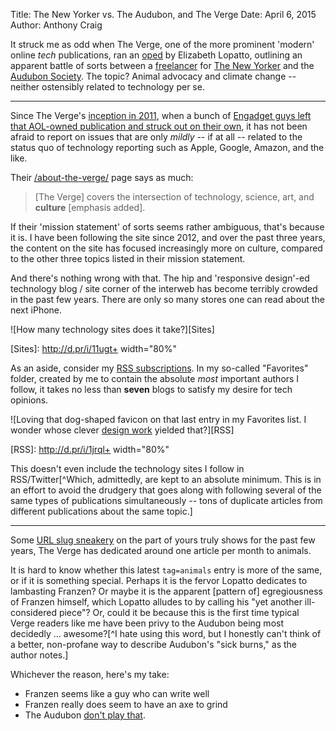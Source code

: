 Title: The New Yorker vs. The Audubon, and The Verge
Date: April 6, 2015  
Author: Anthony Craig  

It struck me as odd when The Verge, one of the more prominent 'modern' online *tech* publications, ran an [oped](http://www.theverge.com/2015/4/3/8339763/i-want-to-attend-the-audubon-societys-school-for-sick-burns) by Elizabeth Lopatto, outlining an apparent battle of sorts between a [freelancer](https://en.wikipedia.org/wiki/Jonathan_Franzen) for [The New Yorker](http://www.newyorker.com/magazine/2015/04/06/carbon-capture) and the [Audubon Society](https://www.audubon.org/news/friends-these). The topic? Animal advocacy and climate change -- neither ostensibly related to technology per se.

<hr class="small"/>

Since The Verge's [inception in 2011](http://www.theverge.com/2011/11/1/2528367/welcome-to-the-verge), when a bunch of [Engadget guys left that AOL-owned publication and struck out on their own](http://mashable.com/2011/03/12/joshua-topolsky-leaves-engadget/), it has not been afraid to report on issues that are only *mildly* -- if at all -- related to the status quo of technology reporting such as Apple, Google, Amazon, and the like. 

Their [/about-the-verge/](http://www.theverge.com/about-the-verge) page says as much:
>[The Verge] covers the intersection of technology, science, art, and **culture** [emphasis added].

If their 'mission statement' of sorts seems rather ambiguous, that's because it is. I have been following the site since 2012, and over the past three years, the content on the site has focused increasingly more on culture, compared to the other three topics listed in their mission statement. 

And there's nothing wrong with that. The hip and 'responsive design'-ed technology blog / site corner of the interweb has become terribly crowded in the past few years. There are only so many stores one can read about the next iPhone. 

![How many technology sites does it take?][Sites]

[Sites]: http://d.pr/i/11ugt+ width="80%"

As an aside, consider my [RSS subscriptions](http://d.pr/f/tAD3). In my so-called "Favorites" folder, created by me to contain the absolute *most* important authors I follow, it takes no less than **seven** blogs to satisfy my desire for tech opinions. 

![Loving that dog-shaped favicon on that last entry in my Favorites list. I wonder whose clever [design work](http://www.theoveranalyzed.net/archive/2015/2/designing-theoveranalyzed#thelogo) yielded that?][RSS]

[RSS]: http://d.pr/i/1jrql+ width="80%"

This doesn't even include the technology sites I follow in RSS/Twitter[^Which, admittedly, are kept to an absolute minimum. This is in an effort to avoid the drudgery that goes along with following several of the same types of publications simultaneously -- tons of duplicate articles from different publications about the same topic.]

<hr class="small" />

Some [URL slug sneakery](http://www.theverge.com/tag/animals) on the part of yours truly shows for the past few years, The Verge has dedicated around one article per month to animals. 

It is hard to know whether this latest `tag=animals` entry is more of the same, or if it is something special. Perhaps it is the fervor Lopatto dedicates to lambasting Franzen? Or maybe it is the apparent [pattern of] egregiousness of Franzen himself, which Lopatto alludes to by calling his "yet another ill-considered piece"? Or, could it be because this is the first time typical Verge readers like me have been privy to the Audubon being most decidedly ... awesome?[^I hate using this word, but I honestly can't think of a better, non-profane way to describe Audubon's "sick burns," as the author notes.] 

Whichever the reason, here's my take: 

* Franzen seems like a guy who can write well
* Franzen really does seem to have an axe to grind
* The Audubon [don't play that](https://www.youtube.com/watch?v=YxYvzVxJtYM).